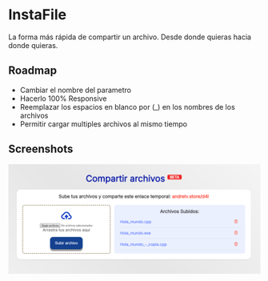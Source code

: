# InstaFile
La forma más rápida de compartir un archivo. Desde donde quieras hacia donde quieras.

## Roadmap
- Cambiar el nombre del parametro 
- Hacerlo 100% Responsive
- Reemplazar los espacios en blanco por (_) en los nombres de los archivos
- Permitir cargar multiples archivos al mismo tiempo

## Screenshots
![App Screenshot](./image.png)
